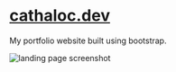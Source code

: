 # [cathaloc.dev](https://cathaloc.dev)

My portfolio website built using bootstrap.

![landing page screenshot](https://i.imgur.com/s59qsT5.png)

